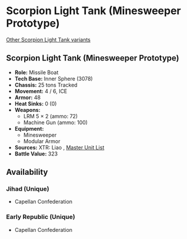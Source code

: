 # Scorpion Light Tank (Minesweeper Prototype) 

[Other Scorpion Light Tank variants](../scorpion_light_tank.md) 

## Scorpion Light Tank (Minesweeper Prototype) 

- **Role:** Missile Boat 
- **Tech Base:** Inner Sphere (3078) 
- **Chassis:** 25 tons Tracked 
- **Movement:** 4 / 6, ICE 
- **Armor:** 48 
- **Heat Sinks:** 0 (0) 
- **Weapons:** 
  - LRM 5 × 2 (ammo: 72) 
  - Machine Gun (ammo: 100) 
- **Equipment:** 
  - Minesweeper 
  - Modular Armor 
- **Sources:** XTR: Liao , [Master Unit List](http://masterunitlist.info/Unit/Details/2843) 
- **Battle Value:** 323 

## Availability 

### Jihad (Unique) 

- Capellan Confederation 

### Early Republic (Unique) 

- Capellan Confederation 


